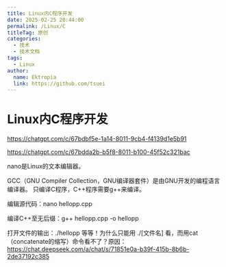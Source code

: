 ```yaml
---
title: Linux内C程序开发
date: 2025-02-25 20:44:00
permalink: /Linux/C
titleTag: 原创
categories: 
  - 技术
  - 技术文档
tags: 
  - Linux
author: 
  name: Ektropia
  link: https://github.com/tsuei
---
```


# Linux内C程序开发
https://chatgpt.com/c/67bdbf5e-1a14-8011-9cb4-f4139d1e5b91

https://chatgpt.com/c/67bdda2b-b5f8-8011-b100-45f52c321bac

nano是Linux的文本编辑器。

GCC（GNU Compiler Collection，GNU编译器套件）是由GNU开发的编程语言编译器。 只编译C程序，C++程序需要g++来编译。


编辑源代码：nano hellopp.cpp

编译C++至无后缀：g++ hellopp.cpp -o hellopp

打开文件的输出：./hellopp
等等！为什么只能用 ./[文件名] 看，而用cat（concatenate的缩写）命令看不了？原因：
https://chat.deepseek.com/a/chat/s/71851e0a-b39f-415b-8b6b-2de37192c385